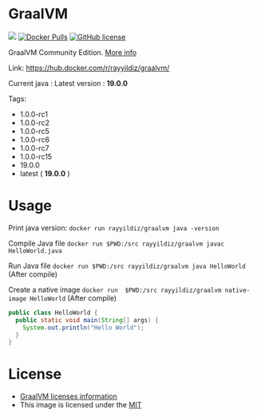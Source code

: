 GraalVM
===

[![](https://images.microbadger.com/badges/image/rayyildiz/graalvm.svg)](https://microbadger.com/images/rayyildiz/graalvm "GraalVM") [![Docker Pulls](https://img.shields.io/docker/pulls/rayyildiz/graalvm.svg)](https://hub.docker.com/r/rayyildiz/graalvm/) [![GitHub license](https://img.shields.io/github/license/rayyildiz/docker-graalvm.svg)](https://github.com/rayyildiz/docker-graalvm/blob/master/LICENSE)


GraalVM Community Edition. [More info](https://hub.docker.com/r/rayyildiz/graalvm/)

Link: https://hub.docker.com/r/rayyildiz/graalvm/

Current java : Latest version : **19.0.0**

Tags:

* 1.0.0-rc1
* 1.0.0-rc2
* 1.0.0-rc5
* 1.0.0-rc6
* 1.0.0-rc7
* 1.0.0-rc15
* 19.0.0
* latest ( **19.0.0** )


Usage
===


Print java version: ```docker run rayyildiz/graalvm java -version```

Compile Java file ```docker run $PWD:/src rayyildiz/graalvm javac HelloWorld.java```


Run Java file ```docker run $PWD:/src rayyildiz/graalvm java HelloWorld```  (After compile)

Create a native image ```docker run  $PWD:/src rayyildiz/graalvm native-image HelloWorld```  (After compile)


```java
public class HelloWorld {
  public static void main(String[] args) {
    System.out.println("Hello World");
  }
}
```

License
===

* [GraalVM licenses information](https://github.com/oracle/graal#license)
* This image is licensed under the [MIT](LICENSE)
